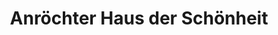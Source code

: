 ---
title: "Anröchter Haus der Schönheit"
url: /anroechte/anroechter-haus-der-schoenheit/
shop: Friseur
---